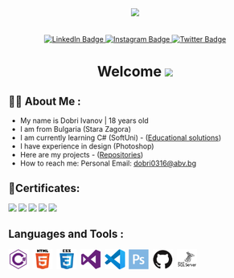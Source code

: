 <div id="header" align="center">
  <img src="https://cdn.discordapp.com/attachments/837093180783722536/1019666918602444850/laptop-illustration-2-removebg-preview.png" width="150"/>
  <div id="badges">
    <br></br>
  <a href="https://www.linkedin.com/in/dobri-ivanov/">
    <img src="https://img.shields.io/badge/LinkedIn-blue?style=for-the-badge&logo=linkedin&logoColor=white" alt="LinkedIn Badge"/>
  </a>
  <a href="https://www.instagram.com/dobri_.ivanov/?hl=bg">
    <img src="https://img.shields.io/badge/Instagram-critical?style=for-the-badge&logo=instagram&logoColor=white" alt="Instagram Badge"/>
  </a>
  <a href="https://twitter.com/dobri_iivanov">
    <img src="https://img.shields.io/badge/Twitter-blue?style=for-the-badge&logo=twitter&logoColor=white" alt="Twitter Badge"/>
  </a>
<h1 align="center" >
  Welcome
  <img src="https://media.giphy.com/media/hvRJCLFzcasrR4ia7z/giphy.gif" width="35px"/>
 </h1>
 </div>
</div>

## :man_technologist: About Me :
 - My name is Dobri Ivanov | 18 years old
 - I am from Bulgaria (Stara Zagora)
 - I am currently learning C# (SoftUni) - ([Educational solutions](https://github.com/dobri-ivanov/Coding-SoftUni-CSharp))
 - I have experience in design (Photoshop)
 - Here are my projects - ([Repositories](https://github.com/dobri-ivanov?tab=repositories))
 - How to reach me:  Personal Email: dobri0316@abv.bg

## 📑Certificates:
 <div>
  <img src="https://cdn.discordapp.com/attachments/837093180783722536/1019654580847517778/124984.jpg" width="24%"/>
  <img src="https://media.discordapp.net/attachments/837093180783722536/1019654894346580048/139379.jpg" width="24%"/>
  <img src="https://cdn.discordapp.com/attachments/837093180783722536/1034831429756010627/144009.jpg" width="24%"/>
  <img src="https://cdn.discordapp.com/attachments/837093180783722536/1052181951429222410/150766.jpg" width="24%"/>
  <img src="https://cdn.discordapp.com/attachments/837093180783722536/1077189472870998076/157881.jpg" width="24%"/>
</div>

## Languages and Tools :
<div>
  <img src="https://github.com/devicons/devicon/blob/master/icons/csharp/csharp-line.svg" title="CSharp" alt="CSharp" width="40" height="40"/>&nbsp;
  <img src="https://github.com/devicons/devicon/blob/master/icons/html5/html5-original-wordmark.svg" title="HTML" alt="HTML" width="40" height="40"/>&nbsp;
  <img src="https://github.com/devicons/devicon/blob/master/icons/css3/css3-original-wordmark.svg" title="CSS" alt="CSS" width="40" height="40"/>&nbsp;
  <img src="https://github.com/devicons/devicon/blob/master/icons/visualstudio/visualstudio-plain.svg" title="Visual Studio" alt="VS" width="40" height="40"/>&nbsp;
  <img src="https://github.com/devicons/devicon/blob/master/icons/vscode/vscode-original.svg" title="VSCode" alt="VSCode" width="40" height="40"/>&nbsp;
  <img src="https://github.com/devicons/devicon/blob/master/icons/photoshop/photoshop-plain.svg"  title="Photoshop" alt="PS" width="40" height="40"/>&nbsp;
  <img src="https://github.com/devicons/devicon/blob/master/icons/github/github-original.svg" title="Github" alt="GITHUB" width="40" height="40"/>&nbsp;
  <img src="https://github.com/devicons/devicon/blob/master/icons/microsoftsqlserver/microsoftsqlserver-plain-wordmark.svg" title="MS SQL" alt="MS SQL" width="40" height="40"/>&nbsp;
</div>
